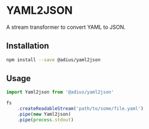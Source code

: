 # YAML2JSON

A stream transformer to convert YAML to JSON.


## Installation

```sh
npm install --save @adius/yaml2json
```


## Usage

```js
import Yaml2json from '@adius/yaml2json'

fs
	.createReadableStream('path/to/some/file.yaml')
	.pipe(new Yaml2json)
	.pipe(process.stdout)
```
